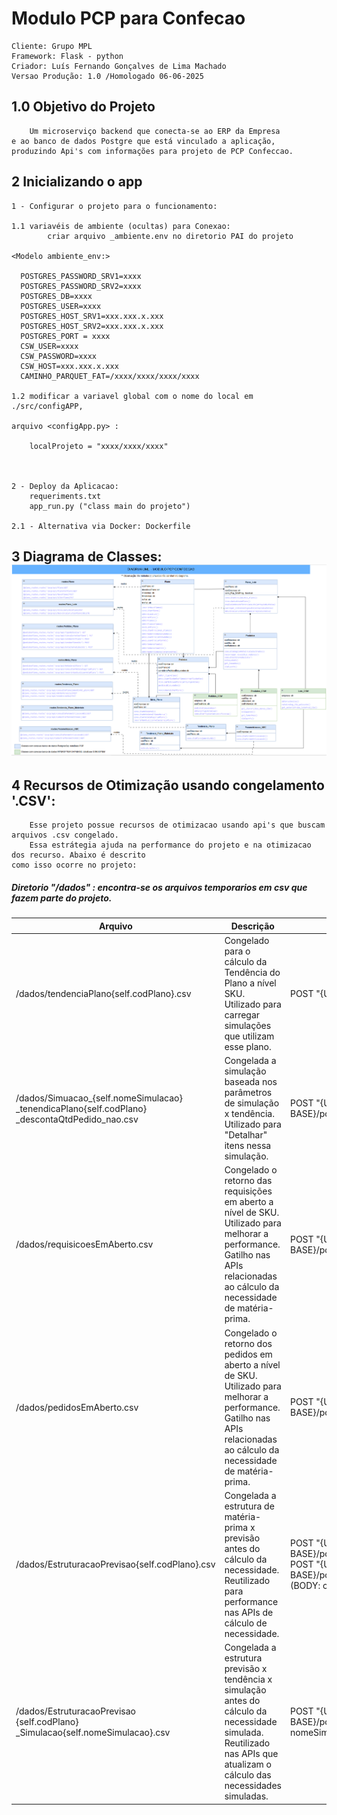 # Modulo PCP para Confecao
    Cliente: Grupo MPL
    Framework: Flask - python
    Criador: Luís Fernando Gonçalves de Lima Machado
    Versao Produção: 1.0 /Homologado 06-06-2025

## 1.0 Objetivo do Projeto
    
        Um microserviço backend que conecta-se ao ERP da Empresa 
    e ao banco de dados Postgre que está vinculado a aplicação, 
    produzindo Api's com informações para projeto de PCP Confeccao. 
## 2 Inicializando o app
    
    1 - Configurar o projeto para o funcionamento: 
        
    1.1 variavéis de ambiente (ocultas) para Conexao: 
            criar arquivo _ambiente.env no diretorio PAI do projeto
    
    <Modelo ambiente_env:>

      POSTGRES_PASSWORD_SRV1=xxxx
      POSTGRES_PASSWORD_SRV2=xxxx
      POSTGRES_DB=xxxx
      POSTGRES_USER=xxxx
      POSTGRES_HOST_SRV1=xxx.xxx.x.xxx
      POSTGRES_HOST_SRV2=xxx.xxx.x.xxx
      POSTGRES_PORT = xxxx
      CSW_USER=xxxx
      CSW_PASSWORD=xxxx
      CSW_HOST=xxx.xxx.x.xxx
      CAMINHO_PARQUET_FAT=/xxxx/xxxx/xxxx/xxxx

    1.2 modificar a variavel global com o nome do local em ./src/configAPP,
    
    arquivo <configApp.py> :
        
        localProjeto = "xxxx/xxxx/xxxx"
    
    
        
    2 - Deploy da Aplicacao: 
        requeriments.txt
        app_run.py ("class main do projeto")
    
    2.1 - Alternativa via Docker: Dockerfile 

## 3 Diagrama de Classes:![Diagrama de Classes.png](docsProject%2FDiagrama%20de%20Classes.png)

## 4 Recursos de Otimização  usando congelamento '.CSV':
        Esse projeto possue recursos de otimizacao usando api's que buscam arquivos .csv congelado.
        Essa estrátegia ajuda na performance do projeto e na otimizacao dos recurso. Abaixo é descrito 
    como isso ocorre no projeto:

##### Diretorio "/dados" : encontra-se os arquivos temporarios em csv que fazem parte do projeto. 
| Arquivo                                                                                                    | Descrição                                                                                                                                                                                                                      | API de Disparo                                                                                                     |
|------------------------------------------------------------------------------------------------------------|----------------------------------------------------------------------------------------------------------------------------------------------------------------------------------------------------------------------------------|---------------------------------------------------------------------------------------------------------------------|
| /dados/tendenciaPlano{self.codPlano}.csv                                                                   | Congelado para o cálculo da Tendência do Plano a nível SKU. Utilizado para carregar simulações que utilizam esse plano.                                                                                                         | POST "{URL-BASE}/pcp/api/tendenciaSku"                                                                             |
| /dados/Simuacao_{self.nomeSimulacao}<br>_tenendicaPlano{self.codPlano}</br>_descontaQtdPedido_nao.csv</br> | Congelada a simulação baseada nos parâmetros de simulação x tendência. Utilizado para "Detalhar" itens nessa simulação.                                                                                                        | POST "{URL-BASE}/pcp/api/simulacaoProgramacao"                                                                     |
| /dados/requisicoesEmAberto.csv                                                                             | Congelado o retorno das requisições em aberto a nível de SKU. Utilizado para melhorar a performance. Gatilho nas APIs relacionadas ao cálculo da necessidade de matéria-prima.                                                 | POST "{URL-BASE}/pcp/api/AnaliseMateriaisPelaTendencia"                                                            |
| /dados/pedidosEmAberto.csv                                                                                 | Congelado o retorno dos pedidos em aberto a nível de SKU. Utilizado para melhorar a performance. Gatilho nas APIs relacionadas ao cálculo da necessidade de matéria-prima.                                                     | POST "{URL-BASE}/pcp/api/AnaliseMateriaisPelaTendencia"                                                            |
| /dados/EstruturacaoPrevisao{self.codPlano}.csv                                                             | Congelada a estrutura de matéria-prima x previsão antes do cálculo da necessidade. Reutilizado para performance nas APIs de cálculo de necessidade.                                                                             | POST "{URL-BASE}/pcp/api/DetalhaNecessidade"<br>POST "{URL-BASE}/pcp/api/AnaliseMateriaisPelaTendencia" (BODY: congelar:True) |
| /dados/EstruturacaoPrevisao<br>{self.codPlano}</br>_Simulacao{self.nomeSimulacao}.csv</br>                 | Congelada a estrutura previsão x tendência x simulação antes do cálculo da necessidade simulada. Reutilizado nas APIs que atualizam o cálculo das necessidades simuladas.                                                      | POST "{URL-BASE}/pcp/api/DetalhaNecessidade" (BODY: nomeSimulacao: xxx)                                            |


            